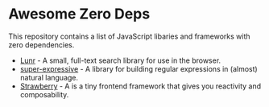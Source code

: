 # Awesome Zero Deps

This repository contains a list of JavaScript libaries and frameworks with zero dependencies.

* [Lunr](https://github.com/olivernn/lunr.js) - A small, full-text search library for use in the browser.
* [super-expressive](https://github.com/francisrstokes/super-expressive) - A library for building regular expressions in (almost) natural language.
* [Strawberry](https://github.com/18alantom/strawberry) - A is a tiny frontend framework that gives you reactivity and composability.
